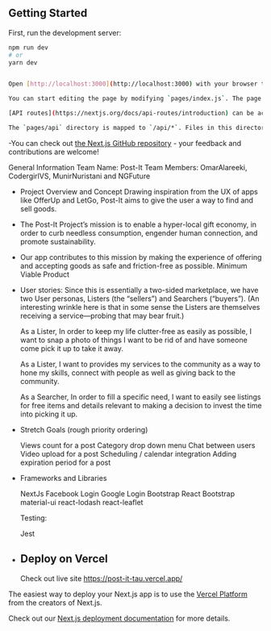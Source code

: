 

## Getting Started

First, run the development server:

```bash
npm run dev
# or
yarn dev


Open [http://localhost:3000](http://localhost:3000) with your browser to see the result.

You can start editing the page by modifying `pages/index.js`. The page auto-updates as you edit the file.

[API routes](https://nextjs.org/docs/api-routes/introduction) can be accessed on [http://localhost:3000/api/hello](http://localhost:3000/api/hello). This endpoint can be edited in `pages/api/hello.js`.

The `pages/api` directory is mapped to `/api/*`. Files in this directory are treated as [API routes](https://nextjs.org/docs/api-routes/introduction) instead of React pages.

```

-You can check out [the Next.js GitHub repository](https://github.com/vercel/next.js/) - your feedback and contributions are welcome!

General Information
Team Name: Post-It
Team Members: OmarAlareeki, CodergirlVS, MunirNuristani and NGFuture

- Project Overview and Concept
Drawing inspiration from the UX of apps like OfferUp and LetGo, Post-It aims to give the user a way to find and sell goods.


- The Post-It Project’s mission is to enable a hyper-local gift economy, in order to curb needless consumption, engender human connection, and promote sustainability.

- Our app contributes to this mission by making the experience of offering and accepting goods as safe and friction-free as possible.
Minimum Viable Product

- User stories:
Since this is essentially a two-sided marketplace, we have two User personas, Listers (the “sellers”) and Searchers (“buyers”). (An interesting wrinkle here is that in some sense the Listers are themselves receiving a service—probing that may bear fruit.)

    As a Lister, In order to keep my life clutter-free as easily as possible, I want to snap a photo of things I want to be rid of and have someone come pick it up to take it away.

    As a Lister, I want to provides my services to the community as a way to hone my skills, connect with people as well as giving back to the community.

    As a Searcher, In order to fill a specific need, I want to easily see listings for free items and details relevant to making a decision to invest the time into picking it up.


- Stretch Goals (rough priority ordering)

    Views count for a post
    Category drop down menu
    Chat between users
    Video upload for a post
    Scheduling / calendar integration
    Adding expiration period for a post

- Frameworks and Libraries

    NextJs
    Facebook Login
    Google Login
    Bootstrap
    React Bootstrap
    material-ui
    react-lodash
    react-leaflet

  Testing:

    Jest

- ## Deploy on Vercel
     Check out live site
https://post-it-tau.vercel.app/

The easiest way to deploy your Next.js app is to use the [Vercel Platform](https://vercel.com/new?utm_medium=default-template&filter=next.js&utm_source=create-next-app&utm_campaign=create-next-app-readme) from the creators of Next.js.

Check out our [Next.js deployment documentation](https://nextjs.org/docs/deployment) for more details.